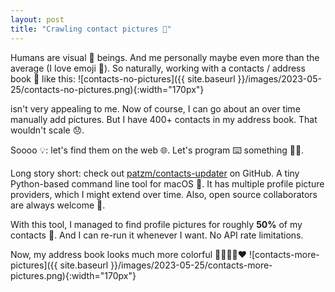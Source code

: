 ```yaml
---
layout: post
title: "Crawling contact pictures 👤"
---
```


Humans are visual 👀 beings.
And me personally maybe even more than the average (I love emoji 🙈).
So naturally, working with a contacts / address book 📔 like this:
![contacts-no-pictures]({{ site.baseurl }}/images/2023-05-25/contacts-no-pictures.png){:width="170px"}

isn't very appealing to me.
Now of course, I can go about an over time manually add pictures.
But I have 400+ contacts in my address book.
That wouldn't scale 😞.

Soooo 💡: let's find them on the web 🌐.
Let's program ⌨️ something 🎉🙌.

Long story short: check out [patzm/contacts-updater](https://github.com/patzm/contacts-updater) on GitHub.
A tiny Python-based command line tool for macOS 🍏.
It has multiple profile picture providers, which I might extend over time.
Also, open source collaborators are always welcome 🤗.

With this tool, I managed to find profile pictures for roughly **50%** of my contacts 🚀.
And I can re-run it whenever I want.
No API rate limitations.

Now, my address book looks much more colorful 🧡💙💚💜❤️
![contacts-more-pictures]({{ site.baseurl }}/images/2023-05-25/contacts-more-pictures.png){:width="170px"}
